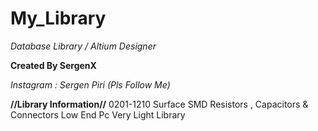 # My_Library
*Database Library / Altium Designer*

**Created By SergenX**

*Instagram : Sergen Piri (Pls Follow Me)*

**//Library Information//**
0201-1210 Surface SMD Resistors , Capacitors & Connectors 
Low End Pc Very Light  Library
